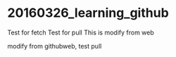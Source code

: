 # 20160326_learning_github
Test for fetch
Test for pull
This is modify from web

modify from githubweb, test pull
